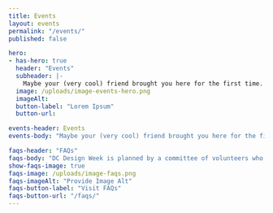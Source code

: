 ```yaml
---
title: Events
layout: events
permalink: "/events/"
published: false

hero:
- has-hero: true
  header: "Events"
  subheader: |-
    Maybe your (very cool) friend brought you here for the first time. Or maybe you’ve been to every DC Design Week. Either way, we’re thrilled to have you.
  image: /uploads/image-events-hero.png
  imageAlt: 
  button-label: "Lorem Ipsum"
  button-url:

events-header: Events
events-body: "Maybe your (very cool) friend brought you here for the first time. Or maybe you’ve been to every DC Design Week. Either way, we’re thrilled to have you."

faqs-header: "FAQs"
faqs-body: "DC Design Week is planned by a committee of volunteers who plan each event, do all the outreach, and more. We’re so grateful for their contributions."
show-faqs-image: true
faqs-image: /uploads/image-faqs.png
faqs-imageAlt: "Provide Image Alt"
faqs-button-label: "Visit FAQs"
faqs-button-url: "/faqs/"
---
```

